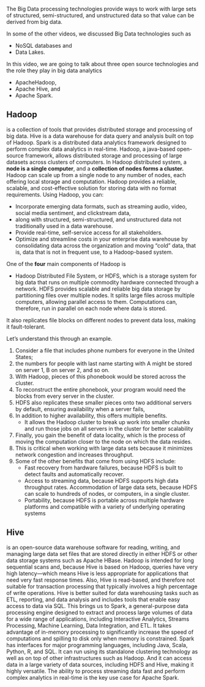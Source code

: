 The Big Data processing technologies provide ways to work with large sets of structured, semi-structured, and unstructured data so that value can be derived from big data. 

In some of the other videos, we discussed Big Data technologies such as 
- NoSQL databases and 
- Data Lakes. 

In this video, we are going to talk about three open source technologies and the role they play in big data analytics 
- ApacheHadoop, 
- Apache Hive, and 
- Apache Spark. 

## Hadoop 
is a collection of tools that provides distributed storage and processing of big data. Hive is a data warehouse for data query and analysis built on top of Hadoop. Spark is a distributed data analytics framework designed to perform complex data analytics in real-time. Hadoop, a java-based open-source framework, allows distributed storage and processing of large datasets across clusters of computers. In Hadoop distributed system, a **node is a single computer**, and a **collection of nodes forms a cluster.** Hadoop can scale up from a single node to any number of nodes, each offering local storage and computation. Hadoop provides a reliable, scalable, and cost-effective solution for storing data with no format requirements. 
Using Hadoop, you can: 
- Incorporate emerging data formats, such as streaming audio, video, social media sentiment, and clickstream data, 
- along with structured, semi-structured, and unstructured data not traditionally used in a data warehouse. 
- Provide real-time, self-service access for all stakeholders. 
- Optimize and streamline costs in your enterprise data warehouse by consolidating data across the organization and moving “cold” data,
that is, data that is not in frequent use, to a Hadoop-based system. 

One of the **four** main components of Hadoop is 
- Hadoop Distributed File System, or HDFS, which is a storage system for big data that runs on multiple commodity hardware connected through a network. HDFS provides scalable and reliable big data storage by partitioning files over multiple nodes. It splits large files across multiple computers,
allowing parallel access to them. Computations can, therefore, run in parallel on each node where data is stored. 

It also replicates file blocks on different nodes to prevent data loss, making it fault-tolerant. 

Let’s understand this through an example. 
1. Consider a file that includes phone numbers for everyone in the United States; 
2. the numbers for people with last name starting with A might be stored on server 1, B on server 2, and so on. 
3. With Hadoop, pieces of this phonebook would be stored across the cluster. 
4. To reconstruct the entire phonebook, your program would need the blocks from every server in the cluster. 
5. HDFS also replicates these smaller pieces onto two additional servers by default, ensuring availability when a server fails, 
6. In addition to higher availability, this offers multiple benefits. 
    - It allows the Hadoop cluster to break up work into smaller chunks and run those jobs on all servers in the cluster for better scalability
7. Finally, you gain the benefit of data locality, which is the process of moving the computation closer to the node on which the data resides. 
8. This is critical when working with large data sets because it minimizes network congestion and increases throughput. 
9. Some of the other benefits that come from using HDFS include: 
    - Fast recovery from hardware failures, because HDFS is built to detect faults and automatically recover. 
    - Access to streaming data, because HDFS supports high data throughput rates. Accommodation of large data sets, because HDFS can scale to hundreds of nodes, or computers, in a single cluster. 
    - Portability, because HDFS is portable across multiple hardware platforms and compatible with a variety of underlying operating systems
## Hive 
is an open-source data warehouse software
for reading, writing, and managing large data set files that are stored directly in either
HDFS or other data storage systems such as Apache HBase. Hadoop is intended for long sequential scans
and, because Hive is based on Hadoop, queries have very high latency—which means Hive
is less appropriate for applications that need very fast response times. Also, Hive is read-based, and therefore not
suitable for transaction processing that typically involves a high percentage of write operations. Hive is better suited for data warehousing
tasks such as ETL, reporting, and data analysis and includes tools that enable easy access
to data via SQL. This brings us to Spark, a general-purpose
data processing engine designed to extract and process large volumes of data for a wide
range of applications, including Interactive Analytics, Streams Processing, Machine Learning,
Data Integration, and ETL. It takes advantage of in-memory processing
to significantly increase the speed of computations and spilling to disk only when memory is constrained. Spark has interfaces for major programming
languages, including Java, Scala, Python, R, and SQL. It can run using its standalone clustering
technology as well as on top of other infrastructures such as Hadoop. And it can access data in a large variety
of data sources, including HDFS and Hive, making it highly versatile. The ability to process streaming data fast
and perform complex analytics in real-time is the key use case for Apache Spark.
